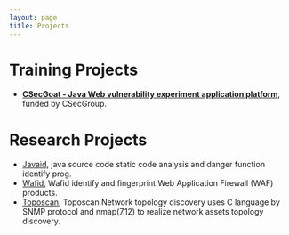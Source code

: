 ```yaml
--- 
layout: page
title: Projects
---
```


# Training Projects

- **[CSecGoat - Java Web vulnerability experiment application platform](https://github.com/CSecGroup/CSecGoat)**, funded by CSecGroup. 

# Research Projects

- [Javaid](https://github.com/Cryin/JavaID), java source code static code analysis and danger function identify prog.
- [Wafid](https://github.com/CSecGroup/wafid), Wafid identify and fingerprint Web Application Firewall (WAF) products.
- [Toposcan](https://github.com/CSecGroup/Toposcan), Toposcan Network topology discovery uses C language by SNMP protocol and nmap(7.12) to realize network assets topology discovery. 

